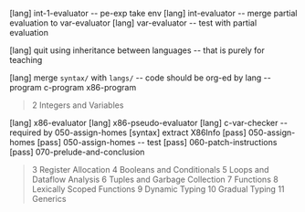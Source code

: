 [lang] int-1-evaluator -- pe-exp take env
[lang] int-evaluator -- merge partial evaluation to var-evaluator
[lang] var-evaluator -- test with partial evaluation

[lang] quit using inheritance between languages -- that is purely for teaching

[lang] merge `syntax/` with `langs/` -- code should be org-ed by lang -- program c-program x86-program

> 2 Integers and Variables

[lang] x86-evaluator
[lang] x86-pseudo-evaluator
[lang] c-var-checker -- required by 050-assign-homes
[syntax] extract X86Info
[pass] 050-assign-homes
[pass] 050-assign-homes -- test
[pass] 060-patch-instructions
[pass] 070-prelude-and-conclusion

> 3 Register Allocation
> 4 Booleans and Conditionals
> 5 Loops and Dataflow Analysis
> 6 Tuples and Garbage Collection
> 7 Functions
> 8 Lexically Scoped Functions
> 9 Dynamic Typing
> 10 Gradual Typing
> 11 Generics
